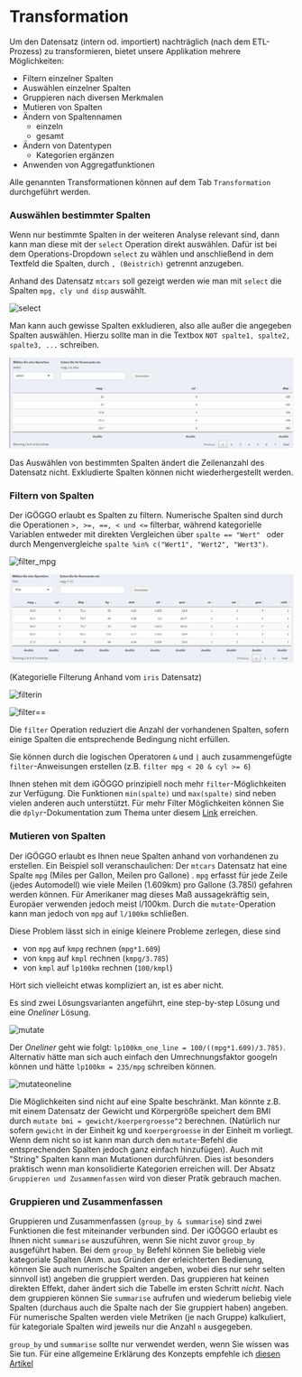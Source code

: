 # Transformation

Um den Datensatz (intern od. importiert) nachträglich (nach dem ETL-Prozess) zu transformieren, bietet unsere Applikation mehrere Möglichkeiten: 

* Filtern einzelner Spalten
* Auswählen einzelner Spalten 
* Gruppieren nach diversen Merkmalen 
* Mutieren von Spalten
* Ändern von Spaltennamen 
  * einzeln 
  * gesamt 
* Ändern von Datentypen 
  * Kategorien ergänzen 
* Anwenden von Aggregatfunktionen 

Alle genannten Transformationen können auf dem Tab `Transformation` durchgeführt werden. 



###  Auswählen bestimmter Spalten

Wenn nur bestimmte Spalten in der weiteren Analyse relevant sind, dann kann man diese mit der `select` Operation direkt auswählen. Dafür ist bei dem Operations-Dropdown `select` zu wählen und anschließend in dem Textfeld die Spalten, durch `, (Beistrich)` getrennt anzugeben.

Anhand des Datensatz `mtcars` soll gezeigt werden wie man mit `select` die Spalten `mpg, cly und disp` auswählt. 

![select](./../../../images/select.gif)

Man kann auch gewisse Spalten exkludieren, also alle außer die angegeben Spalten auswählen. Hierzu sollte man in die Textbox `NOT spalte1, spalte2, spalte3, ...` schreiben.

![NOTselect](./../../../images/NOTselect.gif)

Das Auswählen von bestimmten Spalten ändert die Zeilenanzahl des Datensatz nicht. Exkludierte Spalten können nicht wiederhergestellt werden.



### Filtern von Spalten

Der iGÖGGO erlaubt es Spalten zu filtern. Numerische Spalten sind durch die Operationen `>, >=, ==, < und <=` filterbar, während kategorielle Variablen entweder mit direkten Vergleichen über `spalte == "Wert" ` oder durch Mengenvergleiche `spalte %in% c("Wert1", "Wert2", "Wert3")`. 

![filter_mpg](./../../../images/filter_mpg.gif)

![filter_hp](./../../../images/filter_hp.gif)

(Kategorielle Filterung Anhand vom `iris` Datensatz)

![filterin](./../../../images/filter==.gif)

![filter==](./../../../images/filterin.gif)

Die `filter` Operation reduziert die Anzahl der vorhandenen Spalten, sofern einige Spalten die entsprechende Bedingung nicht erfüllen.

Sie können durch die logischen Operatoren `&` und `|` auch zusammengefügte `filter`-Anweisungen erstellen (z.B. `filter mpg < 20 & cyl >= 6`)

Ihnen stehen mit dem iGÖGGO prinzipiell noch mehr `filter`-Möglichkeiten zur Verfügung. Die Funktionen `min(spalte)` und `max(spalte)` sind neben vielen anderen auch unterstützt. Für mehr Filter Möglichkeiten können Sie die `dplyr`-Dokumentation zum Thema unter diesem [Link](https://dplyr.tidyverse.org/reference/filter.html) erreichen.



### Mutieren von Spalten

Der iGÖGGO erlaubt es Ihnen neue Spalten anhand von vorhandenen zu erstellen. Ein Beispiel soll veranschaulichen: Der `mtcars` Datensatz hat eine Spalte `mpg` (Miles per Gallon, Meilen pro Gallone) . `mpg` erfasst für jede Zeile (jedes Automodell) wie viele Meilen (1.609km) pro Gallone (3.785l) gefahren werden können. Für Amerikaner mag dieses Maß aussagekräftig sein, Europäer verwenden jedoch meist l/100km. Durch die `mutate`-Operation kann man jedoch von `mpg` auf `l/100km` schließen.

Diese Problem lässt sich in einige kleinere Probleme zerlegen, diese sind

+ von `mpg` auf `kmpg` rechnen (`mpg*1.609`)
+ von `kmpg` auf `kmpl` rechnen (`kmpg/3.785`)
+ von `kmpl` auf `lp100km` rechnen (`100/kmpl`)

Hört sich vielleicht etwas kompliziert an, ist es aber nicht. 

Es sind zwei Lösungsvarianten angeführt, eine step-by-step Lösung und eine *Oneliner* Lösung.

![mutate](./../../../images/mutate.gif)

Der *Oneliner* geht wie folgt: `lp100km_one_line = 100/((mpg*1.609)/3.785)`. Alternativ hätte man sich auch einfach den Umrechnungsfaktor googeln können und hätte `lp100km = 235/mpg` schreiben können.

![mutateoneline](./../../../images/mutateoneline.gif)

Die Möglichkeiten sind nicht auf eine Spalte beschränkt. Man könnte z.B. mit einem Datensatz der Gewicht und Körpergröße speichert dem BMI durch `mutate bmi = gewicht/koerpergroesse^2` berechnen. (Natürlich nur sofern `gewicht` in der Einheit kg und `koerpergroesse` in der Einheit m vorliegt. Wenn dem nicht so ist kann man durch den `mutate`-Befehl die entsprechenden Spalten jedoch ganz einfach hinzufügen). Auch mit "String" Spalten kann man Mutationen durchführen. Dies ist besonders praktisch wenn man konsolidierte Kategorien erreichen will. Der Absatz `Gruppieren und Zusammenfassen` wird von dieser Pratik gebrauch machen. 



### Gruppieren und Zusammenfassen

Gruppieren und Zusammenfassen (`group_by & summarise`) sind zwei Funktionen die fest miteinander verbunden sind. Der iGÖGGO erlaubt es Ihnen nicht `summarise` auszuführen, wenn Sie nicht zuvor `group_by` ausgeführt haben. Bei dem `group_by` Befehl können Sie beliebig viele kategoriale Spalten (Anm. aus Gründen der erleichterten Bedienung, können Sie auch numerische Spalten angeben, wobei dies nur sehr selten sinnvoll ist) angeben die gruppiert werden. Das gruppieren hat keinen direkten Effekt, daher ändert sich die Tabelle im ersten Schritt *nicht*. Nach dem gruppieren können Sie `summarise` aufrufen und wiederum beliebig viele Spalten (durchaus auch die Spalte nach der Sie gruppiert haben) angeben. Für numerische Spalten werden viele Metriken (je nach Gruppe) kalkuliert, für kategoriale Spalten wird jeweils nur die Anzahl `n` ausgegeben.

`group_by` und `summarise` sollte nur verwendet werden, wenn Sie wissen was Sie tun. Für eine allgemeine Erklärung des Konzepts empfehle ich [diesen Artikel](https://mgimond.github.io/ES218/Week03ab_groupby.html)


